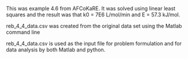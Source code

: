 This was example 4.6 from AFCoKaRE. It was solved using linear least squares and the result was that k0 = 7E6 L/mol/min and E = 57.3 kJ/mol.

reb_4_4_data.csv was created from the original data set using the Matlab command line

reb_4_4_data.csv is used as the input file for problem formulation and for data analysis by both Matlab and python.